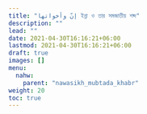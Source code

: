 ```yaml
---
title: "إنّ وأخواتها ইন্না ও তার সমজাতীয় শব্দ"
description: ""
lead: ""
date: 2021-04-30T16:16:21+06:00
lastmod: 2021-04-30T16:16:21+06:00
draft: true
images: []
menu: 
  nahw:
    parent: "nawasikh_mubtada_khabr"
weight: 20
toc: true
---
```



